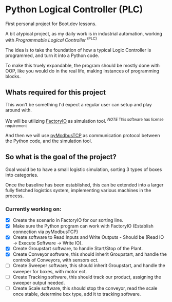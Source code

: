 # Python Logical Controller (PLC)
First personal project for Boot.dev lessons.

A bit atypical project, as my daily work is in industrial automation, working with _Programmable Logical Controller_ <sup>(PLC)</sup>

The idea is to take the foundation of how a typical Logic Controller is programmed, and turn it into a Python code.

To make this truely expandable, the program should be mostly done with OOP, like you would do in the real life, making instances of programming blocks.

## Whats required for this project
This won't be something I'd expect a regular user can setup and play around with.

We will be utilizing [FactoryIO](https://factoryio.com) as simulation tool. <sup>*NOTE* This software has license requirement</sup>

And then we will use [pyModbusTCP](https://pypi.org/project/pyModbusTCP/) as communication protocol between the Python code, and the simulation tool.

## So what is the goal of the project?
Goal would be to have a small logistic simulation, sorting 3 types of boxes into categories.

Once the baseline has been established, this can be extended into a larger fully fletched logistics system, implementing various machines in the process.

### Currently working on:
 - [x] Create the scenario in FactoryIO for our sorting line.
 - [x] Make sure the Python program can work with FactoryIO (Establish connection via pyModbusTCP)
 - [x] Create software to Read Inputs and Write Outputs - Should be (Read IO -> Execute Software -> Write IO).
 - [x] Create Groupstart software, to handle Start/Stop of the Plant.
 - [x] Create Conveyor software, this should inherit Groupstart, and handle the controls of Conveyors, with sensors ect.
 - [ ] Create Sweeper software, this should inherit Groupstart, and handle the sweeper for boxes, with motor ect.
 - [ ] Create Tracking software, this should track our product, assigning the sweeper output needed.
 - [ ] Create Scale software, this should stop the conveyor, read the scale once stable, determine box type, add it to tracking software.